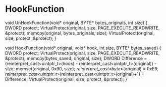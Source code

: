 # HookFunction

void UnHookFunction(void* original, BYTE* bytes_originals, int size)
{
	DWORD protect;
	VirtualProtect(original, size, PAGE_EXECUTE_READWRITE, &protect);
	memcpy(original, bytes_originals, size);
	VirtualProtect(original, size, protect, &protect);
}


void HookFunction(void* original, void* hook, int size, BYTE* bytes_saved)
{
	DWORD protect;
	VirtualProtect(original, size, PAGE_EXECUTE_READWRITE, &protect);
	memcpy(bytes_saved, original, size);
	DWORD Difference = (reinterpret_cast<uintptr_t>(hook) - reinterpret_cast<uintptr_t>(original)) - size;
	memset(original, 0x90, size);
	*reinterpret_cast<byte*>(original) = 0xE9;
	*reinterpret_cast<uintptr_t*>(reinterpret_cast<uintptr_t>(original)+1) = Difference;
	VirtualProtect(original, size, protect, &protect);
}
